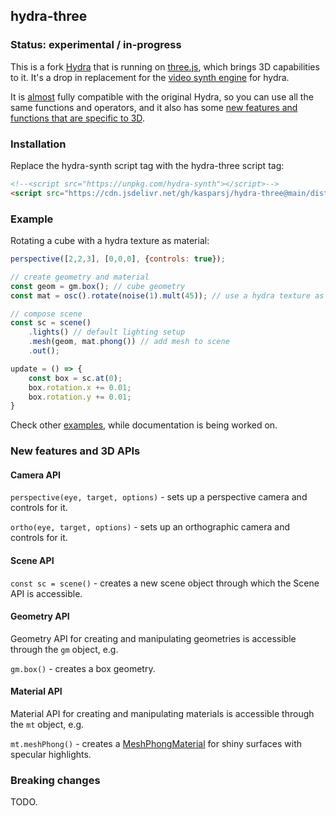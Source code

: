 ## hydra-three

### Status: experimental / in-progress

This is a fork [Hydra](https://github.com/hydra-synth/hydra-synth) that is running on [three.js](https://threejs.org/), which brings 3D capabilities to it. It's a drop in replacement for the [video synth engine](https://github.com/hydra-synth/hydra-synth) for hydra.

It is [almost](#breaking-changes) fully compatible with the original Hydra, 
so you can use all the same functions and operators, 
and it also has some [new features and functions that are specific to 3D](#new-features-and-3d-functions).

### Installation
Replace the hydra-synth script tag with the hydra-three script tag:
```html
<!--<script src="https://unpkg.com/hydra-synth"></script>-->
<script src="https://cdn.jsdelivr.net/gh/kasparsj/hydra-three@main/dist/hydra-synth.js"></script>
```

### Example
Rotating a cube with a hydra texture as material:
```javascript
perspective([2,2,3], [0,0,0], {controls: true});

// create geometry and material
const geom = gm.box(); // cube geometry
const mat = osc().rotate(noise(1).mult(45)); // use a hydra texture as material

// compose scene
const sc = scene()
    .lights() // default lighting setup
    .mesh(geom, mat.phong()) // add mesh to scene
    .out();

update = () => {
    const box = sc.at(0);
    box.rotation.x += 0.01;
    box.rotation.y += 0.01;
}
```
Check other [examples](./examples), while documentation is being worked on.

### New features and 3D APIs

#### Camera API

`perspective(eye, target, options)` - sets up a perspective camera and controls for it.

`ortho(eye, target, options)` - sets up an orthographic camera and controls for it.

#### Scene API

`const sc = scene()` - creates a new scene object through which the Scene API is accessible.

#### Geometry API

Geometry API for creating and manipulating geometries is accessible through the `gm` object, e.g.

`gm.box()` - creates a box geometry.

#### Material API

Material API for creating and manipulating materials is accessible through the `mt` object, e.g.

`mt.meshPhong()` - creates a [MeshPhongMaterial](https://threejs.org/docs/#api/en/materials/MeshPhongMaterial) for shiny surfaces with specular highlights.

### Breaking changes

TODO.
